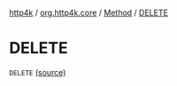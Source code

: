 [http4k](../../index.md) / [org.http4k.core](../index.md) / [Method](index.md) / [DELETE](./-d-e-l-e-t-e.md)

# DELETE

`DELETE` [(source)](https://github.com/http4k/http4k/blob/master/http4k-core/src/main/kotlin/org/http4k/core/http.kt#L120)